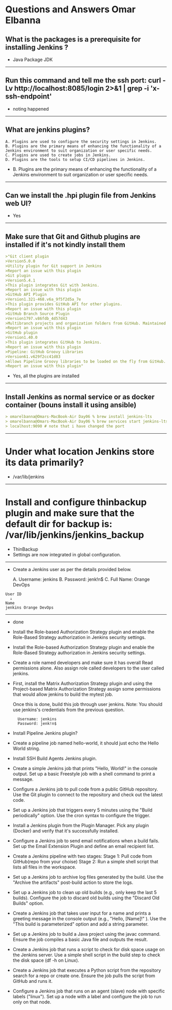 # Questions and Answers Omar Elbanna

## What is the packages is a prerequisite for installing Jenkins ?
- Java Package JDK
---------------------------------------------------------------------------------------
## Run this command and tell me the ssh port: curl -Lv http://localhost:8085/login 2>&1 | grep -i 'x-ssh-endpoint'
- noting happened 
---------------------------------------------------------------------------------------
## What are jenkins plugins?

	A. Plugins are used to configure the security settings in Jenkins.
	B. Plugins are the primary means of enhancing the functionality of a Jenkins environment to suit organization or user specific needs.
	C. Plugins are used to create jobs in Jenkins.
	D. Plugins are the tools to setup CI/CD pipelines in Jenkins.

- B. Plugins are the primary means of enhancing the functionality of a Jenkins environment to suit organization or user specific needs.
---------------------------------------------------------------------------------------
## Can we install the .hpi plugin file from Jenkins web UI?
- Yes
---------------------------------------------------------------------------------------
## Make sure that Git and Github plugins are installed if it's not kindly install them
```markdown
>"Git client plugin
>Version5.0.0
>Utility plugin for Git support in Jenkins
>Report an issue with this plugin
>Git plugin
>Version5.4.1
>This plugin integrates Git with Jenkins.
>Report an issue with this plugin
>GitHub API Plugin
>Version1.321-468.v6a_9f5f2d5a_7e
>This plugin provides GitHub API for other plugins.
>Report an issue with this plugin
>GitHub Branch Source Plugin
>Version1797.v86fdb_4d57d43
>Multibranch projects and organization folders from GitHub. Maintained by CloudBees, Inc.
>Report an issue with this plugin
>GitHub plugin
>Version1.40.0
>This plugin integrates GitHub to Jenkins.
>Report an issue with this plugin
>Pipeline: GitHub Groovy Libraries
>Version61.v629f2cc41d83
>Allows Pipeline Groovy libraries to be loaded on the fly from GitHub.
>Report an issue with this plugin"
```
- Yes, all the plugins are installed
---------------------------------------------------------------------------------------
## Install Jenkins as normal service or as docker container (bouns install it using ansible)
```markdown
> omarelbanna@Omars-MacBook-Air Day06 % brew install jenkins-lts       
> omarelbanna@Omars-MacBook-Air Day06 % brew services start jenkins-lts
> localhost:9090 # note that i have changed the port 
```
---------------------------------------------------------------------------------------
# Under what location Jenkins store its data primarily?
- /var/lib/jenkins
---------------------------------------------------------------------------------------
# Install and configure thinbackup plugin and make sure that the default dir for backup is: /var/lib/jenkins/jenkins_backup
- ThinBackup
- Settings are now integrated in global configuration.
---------------------------------------------------------------------------------------
- Create a Jenkins user as per the details provided below.

	A. Username: jenkins
	B. Password: jenk!n$
	C. Full Name: Orange DevOps
```
User ID
  ↓
Name
jenkins	Orange DevOps
```
---------------------------------------------------------------------------------------
- done
- Install the Role-based Authorization Strategy plugin and enable the Role-Based Strategy authorization in Jenkins security settings.

- Install the Role-based Authorization Strategy plugin and enable the Role-Based Strategy authorization in Jenkins security settings.

- Create a role named developers and make sure it has overall Read permissions alone. Also assign role called developers to the user called jenkins.

- First, install the Matrix Authorization Strategy plugin and using the Project-based Matrix Authorization Strategy assign some permissions that would allow jenkins to build the mytest job.

	Once this is done, build this job through user jenkins.
	Note: You should use jenkins's credentials from the previous question.
	
		Username: jenkins
		Password: jenk!n$

- Install Pipeline Jenkins plugin?

- Create a pipeline job named hello-world, it should just echo the Hello World string.

- Install SSH Build Agents Jenkins plugin.

- Create a simple Jenkins job that prints "Hello, World!" in the console output.
	Set up a basic Freestyle job with a shell command to print a message.

- Configure a Jenkins job to pull code from a public GitHub repository.
	Use the Git plugin to connect to the repository and check out the latest code.

- Set up a Jenkins job that triggers every 5 minutes using the "Build periodically" option.
	Use the cron syntax to configure the trigger.

- Install a Jenkins plugin from the Plugin Manager.
	Pick any plugin (Docker) and verify that it's successfully installed.

- Configure a Jenkins job to send email notifications when a build fails.
	Set up the Email Extension Plugin and define an email recipient list.

- Create a Jenkins pipeline with two stages:
	Stage 1: Pull code from GitHub(repo from your choise)
	Stage 2: Run a simple shell script that lists all files in the workspace.

- Set up a Jenkins job to archive log files generated by the build.
	Use the "Archive the artifacts" post-build action to store the logs.

- Set up a Jenkins job to clean up old builds (e.g., only keep the last 5 builds).
	Configure the job to discard old builds using the "Discard Old Builds" option.

- Create a Jenkins job that takes user input for a name and prints a greeting message in the console output (e.g., "Hello, [Name]!" ).
	Use the "This build is parameterized" option and add a string parameter.

- Set up a Jenkins job to build a Java project using the javac command.
	Ensure the job compiles a basic Java file and outputs the result.

- Create a Jenkins job that runs a script to check for disk space usage on the Jenkins server.
	Use a simple shell script in the build step to check the disk space (df -h on Linux).

- Create a Jenkins job that executes a Python script from the repository search for a repo or create one.
	Ensure the job pulls the script from GitHub and runs it.

- Configure a Jenkins job that runs on an agent (slave) node with specific labels ("linux").
	Set up a node with a label and configure the job to run only on that node.